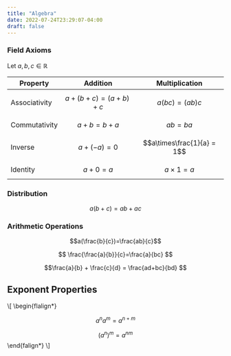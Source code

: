 ```yaml
---
title: "Algebra"
date: 2022-07-24T23:29:07-04:00
draft: false
---
```


### Field Axioms

Let $a,b,c \in \mathbb{R}$

Property | Addition | Multiplication
---------|----------|----------------
Associativity|$$a+(b+c)=(a+b)+c$$|$$a(bc)=(ab)c$$
Commutativity|$$a+b=b+a$$|$$ab=ba$$
Inverse|$$a+(-a)=0$$|$$a\times\frac{1}{a} = 1$$
Identity|$$a+0=a$$|$$a\times 1 = a$$

### Distribution 
$$a(b+c)=ab+ac$$


### Arithmetic Operations
$$a(\frac{b}{c})=\frac{ab}{c}$$

$$ \frac{\frac{a}{b}}{c}=\frac{a}{bc} $$

$$\frac{a}{b} + \frac{c}{d} = \frac{ad+bc}{bd} $$


## Exponent Properties 
\\[ \begin{flalign*}

$$a^{n}a^{m}=a^{n+m}$$

$$(a^{n})^{m}=a^{nm}$$
\end{falign*}
\\]
